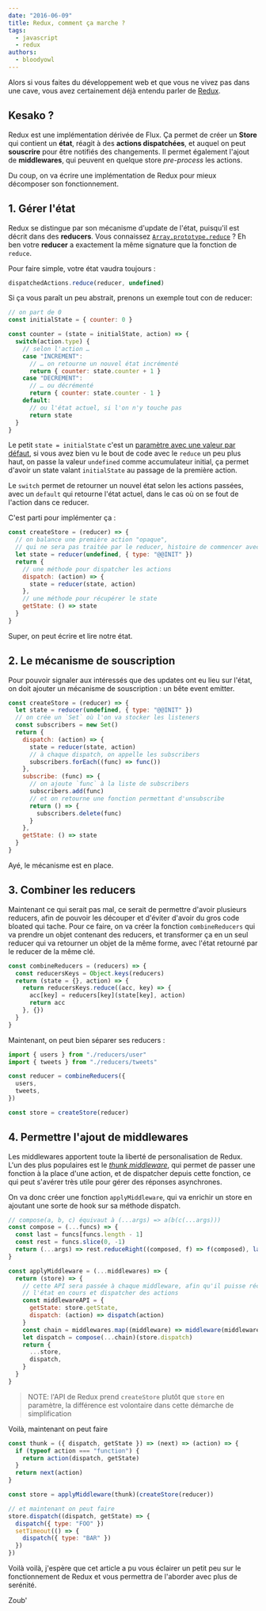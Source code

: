 ```yaml
---
date: "2016-06-09"
title: Redux, comment ça marche ?
tags:
  - javascript
  - redux
authors:
  - bloodyowl
---
```


Alors si vous faites du développement web et que vous ne vivez pas dans une cave, vous avez certainement déjà entendu parler de [Redux](http://redux.js.org).

## Kesako ?

Redux est une implémentation dérivée de Flux. Ça permet de créer un **Store** qui contient un **état**, réagit à des **actions dispatchées**, et auquel on peut **souscrire** pour être notifiés des changements. Il permet également l'ajout de **middlewares**, qui peuvent en quelque store *pre-process* les actions.

Du coup, on va écrire une implémentation de Redux pour mieux décomposer son fonctionnement.

## 1. Gérer l'état

Redux se distingue par son mécanisme d'update de l'état, puisqu'il est décrit dans des **reducers**. Vous connaissez [`Array.prototype.reduce`](/fr/articles/js/array-reduce/) ? Eh ben votre **reducer** a exactement la même signature que la fonction de `reduce`.

Pour faire simple, votre état vaudra toujours :

```javascript
dispatchedActions.reduce(reducer, undefined)
```

Si ça vous paraît un peu abstrait, prenons un exemple tout con de reducer:

```javascript
// on part de 0
const initialState = { counter: 0 }

const counter = (state = initialState, action) => {
  switch(action.type) {
    // selon l'action …
    case "INCREMENT":
      // … on retourne un nouvel état incrémenté
      return { counter: state.counter + 1 }
    case "DECREMENT":
      // … ou décrémenté
      return { counter: state.counter - 1 }
    default:
      // ou l'état actuel, si l'on n'y touche pas
      return state
  }
}
```

Le petit `state = initialState` c'est un [paramètre avec une valeur par défaut](/fr/articles/js/es2015/defaults/), si vous avez bien vu le bout de code avec le `reduce` un peu plus haut, on passe la valeur `undefined` comme accumulateur initial, ça permet d'avoir un state valant `initialState` au passage de la première action.

Le `switch` permet de retourner un nouvel état selon les actions passées, avec un `default` qui retourne l'état actuel, dans le cas où on se fout de l'action dans ce reducer.

C'est parti pour implémenter ça :

```javascript
const createStore = (reducer) => {
  // on balance une première action "opaque",
  // qui ne sera pas traitée par le reducer, histoire de commencer avec un état
  let state = reducer(undefined, { type: "@@INIT" })
  return {
    // une méthode pour dispatcher les actions
    dispatch: (action) => {
      state = reducer(state, action)
    },
    // une méthode pour récupérer le state
    getState: () => state
  }
}
```

Super, on peut écrire et lire notre état.

## 2. Le mécanisme de souscription

Pour pouvoir signaler aux intéressés que des updates ont eu lieu sur l'état, on doit ajouter un mécanisme de souscription : un bête event emitter.

```javascript
const createStore = (reducer) => {
  let state = reducer(undefined, { type: "@@INIT" })
  // on crée un `Set` où l'on va stocker les listeners
  const subscribers = new Set()
  return {
    dispatch: (action) => {
      state = reducer(state, action)
      // à chaque dispatch, on appelle les subscribers
      subscribers.forEach((func) => func())
    },
    subscribe: (func) => {
      // on ajoute `func` à la liste de subscribers
      subscribers.add(func)
      // et on retourne une fonction permettant d'unsubscribe
      return () => {
        subscribers.delete(func)
      }
    },
    getState: () => state
  }
}
```

Ayé, le mécanisme est en place.

## 3. Combiner les reducers

Maintenant ce qui serait pas mal, ce serait de permettre d'avoir plusieurs reducers, afin de pouvoir les découper et d'éviter d'avoir du gros code bloated qui tache. Pour ce faire, on va créer la fonction `combineReducers` qui va prendre un objet contenant des reducers, et transformer ça en un seul reducer qui va retourner un objet de la même forme, avec l'état retourné par le reducer de la même clé.

```javascript
const combineReducers = (reducers) => {
  const reducersKeys = Object.keys(reducers)
  return (state = {}, action) => {
    return reducersKeys.reduce((acc, key) => {
      acc[key] = reducers[key](state[key], action)
      return acc
    }, {})
  }
}
```

Maintenant, on peut bien séparer ses reducers :

```javascript
import { users } from "./reducers/user"
import { tweets } from "./reducers/tweets"

const reducer = combineReducers({
  users,
  tweets,
})

const store = createStore(reducer)
```

## 4. Permettre l'ajout de middlewares

Les middlewares apportent toute la liberté de personalisation de Redux. L'un des plus populaires est le [*thunk middleware*](https://github.com/gaearon/redux-thunk), qui permet de passer une fonction à la place d'une action, et de dispatcher depuis cette fonction, ce qui peut s'avérer très utile pour gérer des réponses asynchrones.

On va donc créer une fonction `applyMiddleware`, qui va enrichir un store en ajoutant une sorte de hook sur sa méthode dispatch.

```javascript
// compose(a, b, c) équivaut à (...args) => a(b(c(...args)))
const compose = (...funcs) => {
  const last = funcs[funcs.length - 1]
  const rest = funcs.slice(0, -1)
  return (...args) => rest.reduceRight((composed, f) => f(composed), last(...args))
}

const applyMiddleware = (...middlewares) => {
  return (store) => {
    // cette API sera passée à chaque middleware, afin qu'il puisse récupérer
    // l'état en cours et dispatcher des actions
    const middlewareAPI = {
      getState: store.getState,
      dispatch: (action) => dispatch(action)
    }
    const chain = middlewares.map((middleware) => middleware(middlewareAPI))
    let dispatch = compose(...chain)(store.dispatch)
    return {
      ...store,
      dispatch,
    }
  }
}
```

> NOTE: l'API de Redux prend `createStore` plutôt que `store` en paramètre, la différence est volontaire dans cette démarche de simplification

Voilà, maintenant on peut faire

```javascript
const thunk = ({ dispatch, getState }) => (next) => (action) => {
  if (typeof action === "function") {
    return action(dispatch, getState)
  }
  return next(action)
}

const store = applyMiddleware(thunk)(createStore(reducer))

// et maintenant on peut faire
store.dispatch((dispatch, getState) => {
  dispatch({ type: "FOO" })
  setTimeout(() => {
    dispatch({ type: "BAR" })
  })
})
```

Voilà voilà, j'espère que cet article a pu vous éclairer un petit peu sur le fonctionnement de Redux et vous permettra de l'aborder avec plus de serénité.

Zoub'

